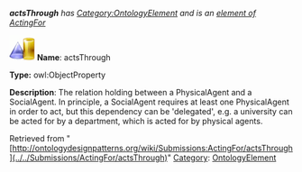 ___actsThrough__ has [Category:OntologyElement](../../Category/OntologyElement "Category:OntologyElement") and is an [element of](../../Property/ElementOf "Property:ElementOf") [ActingFor](../../Submissions/ActingFor "Submissions:ActingFor")_


  




[![ObjectProperty](../../images/thumb/c/c3/ObjectProperty.gif/45px-ObjectProperty.gif)](../../Image/ObjectProperty.gif "ObjectProperty")
__Name__: actsThrough 


__Type:__ owl:ObjectProperty 


__Description__: The relation holding between a PhysicalAgent and a SocialAgent. In principle, a SocialAgent requires at least one PhysicalAgent in order to act, but this dependency can be 'delegated', e.g. a university can be acted for by a department, which is acted for by physical agents. 





Retrieved from "[http://ontologydesignpatterns.org/wiki/Submissions:ActingFor/actsThrough](../../Submissions/ActingFor/actsThrough)"
 [Category](http://ontologydesignpatterns.org/wiki/Special:Categories "Special:Categories"): [OntologyElement](../../Category/OntologyElement "Category:OntologyElement")